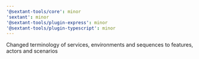 ```yaml
---
'@sextant-tools/core': minor
'sextant': minor
'@sextant-tools/plugin-express': minor
'@sextant-tools/plugin-typescript': minor
---
```


Changed terminology of services, environments and sequences to features, actors and scenarios
